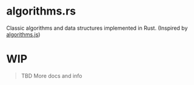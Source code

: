 # algorithms.rs

Classic algorithms and data structures implemented in Rust. (Inspired by [algorithms.js](https://github.com/felipernb/algorithms.js))


# WIP

> TBD More docs and info
